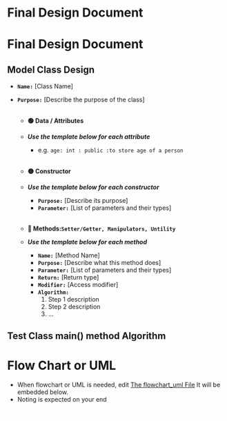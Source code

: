# Final Design Document

# Final Design Document

## Model Class Design

- **`Name:`** [Class Name]
- **`Purpose:`** [Describe the purpose of the class]<br><br>

    - **🟢 Data / Attributes**
    - **_Use the template below for each attribute_**

        - e.g. `age: int : public :to store age of a person`
          <br><br>

    - **🟡 Constructor**
    - **_Use the template below for each constructor_**

        - **`Purpose:`** [Describe its purpose]
        - **`Parameter:`** [List of parameters and their types]
          <br><br>

    - **🔴 Methods:`Setter/Getter, Manipulators, Untility`**
    - **_Use the template below for each method_**

        - **`Name:`** [Method Name]
        - **`Purpose:`** [Describe what this method does]
        - **`Parameter:`** [List of parameters and their types]
        - **`Return:`** [Return type]
        - **`Modifier:`** [Access modifier]
        - **`Algorithm:`**
            1. Step 1 description
            2. Step 2 description
            3. ...

## Test Class main() method Algorithm

# Flow Chart or UML
- When flowchart or UML is needed, edit [The flowchart_uml File](flowchart_uml.drawio.svg) It will be embedded below.
- Noting is expected on your end

![Alt text here](flowchart_uml.drawio.svg)
